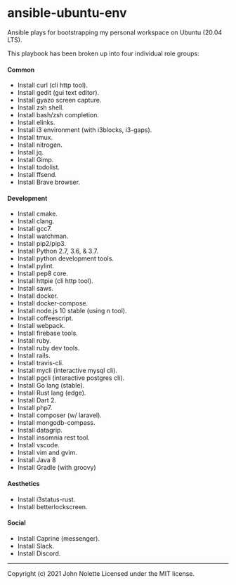 # ansible-ubuntu-env

Ansible plays for bootstrapping my personal workspace on Ubuntu (20.04 LTS).

This playbook has been broken up into four individual role groups:

#### Common

* Install curl (cli http tool).
* Install gedit (gui text editor).
* Install gyazo screen capture.
* Install zsh shell.
* Install bash/zsh completion.
* Install elinks.
* Install i3 environment (with i3blocks, i3-gaps).
* Install tmux.
* Install nitrogen.
* Install jq.
* Install Gimp.
* Install todolist.
* Install ffsend.
* Install Brave browser.

#### Development

* Install cmake.
* Install clang.
* Install gcc7.
* Install watchman.
* Install pip2/pip3.
* Install Python 2.7, 3.6, & 3.7.
* Install python development tools.
* Install pylint.
* Install pep8 core.
* Install httpie (cli http tool).
* Install saws.
* Install docker.
* Install docker-compose.
* Install node.js 10 stable (using n tool).
* Install coffeescript.
* Install webpack.
* Install firebase tools.
* Install ruby.
* Install ruby dev tools.
* Install rails.
* Install travis-cli.
* Install mycli (interactive mysql cli).
* Install pgcli (interactive postgres cli).
* Install Go lang (stable).
* Install Rust lang (edge).
* Install Dart 2.
* Install php7.
* Install composer (w/ laravel).
* Install mongodb-compass.
* Install datagrip.
* Install insomnia rest tool.
* Install vscode.
* Install vim and gvim.
* Install Java 8
* Install Gradle (with groovy)

#### Aesthetics

* Install i3status-rust.
* Install betterlockscreen.

#### Social

* Install Caprine (messenger).
* Install Slack.
* Install Discord.

---

Copyright (c) 2021 John Nolette Licensed under the MIT license.
